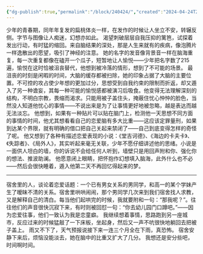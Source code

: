 ```yaml
---
{"dg-publish":true,"permalink":"/block/240424/","created":"2024-04-24T23:07:13.645+08:00","updated":"2024-04-24T23:50:41.873+08:00"}
---
```


少年的青春期，同年年复发的扁桃体炎一样，在发作的时候让人坐立不安，转辗反侧。字节与图像让人痴迷，幻想亦如此。
渴望刺破层层自我压抑的篱笆，试探着发出行动，有时猛的缩回。来自脑结果的深处，那是人生来就有的疾病，像泡腾片一样逸散出的愿望，吸引了神经的注意。
她的名字的发音像背景音一样在脑海重复，每一次重复都像在磕开一个瓜子，短暂地让人愉悦——少年把名字数了215遍，愉悦在这时恰被沮丧替代，他想到被冷落的情形，想到了不可能的场景。
最沮丧的时刻是闲暇的时间，大脑的缓存都被扫除，她的印象占据了大脑的主要位置。不可控的攻占使少年想的更加过分，思想受到自我约束的限制而折返，却又遁入了另一种谵妄，其每一种可能的愉悦感都被演习后吸食。他变得无法理解深刻的结构，不明白宗教，畏缩而渴求。只能用被子盖住头，掩蔽住忧心忡忡的脸色，当然没人知道他忧心的事情——不说出来是为了让事情更好地被忽略，越是表达而越无法淡忘。
他想到，如果有一种贴片可以贴在脑门上，检测他一天思想不同方面的事情的时间，他尤其想看看自己的恋爱脑有多大比重——这应该定罪量刑，如果到达某个界限，就有明确的借口把自己关起来禁闭了——自己到底变得怎样的奇怪了呢。
他又想到了各种有描述恋爱表现的小说：《堂吉诃德》、《海边的卡夫卡》、《失踪者》、《局外人》，其实听起来毫无关联，少年不愿仔细讲述他的思绪。小说是一面供人坦白的墙，你的诉说不会给任何人听到，墙壁只是用回声附和你、强化你的想法、推波助澜。
他愿意闭上眼睛，把怀抱作幻想填入脑海，此外什么也不必——然后会很快睡着，遁入他第二天不再回忆得起来的梦。

---
宿舍里的人，谈论着恋爱话题：一个已有男女关系的男同学，和高一的某个学妹产生了暧昧不清的关系。宿舍里哄哄闹闹，那个男同学几次来到我们宿舍找人求教，又是解释自己的清白。每当他们起哄完的时候，我就要附和一句：“那我呢？”。往往他们的声音很快沉寂下来，有时则被回怼一句：“你去幼儿园门口蹲吧。”——因为恋爱往事，他们一致认为我是恋童癖。
我继续想着事情，思路跑到另一座城市，反应过来的时候猛敲了一下床板，坐起身，然后又一声不吭很快地躺回去把被子盖上。
雨又不下了，天气预报说接下来一连三个月全在下雨，真恐怖。
宿舍安静下来后，烦恼没能淡去，她在脑中的比重又扩大了几分。
我想还是安分些吧，时间啊时间。

